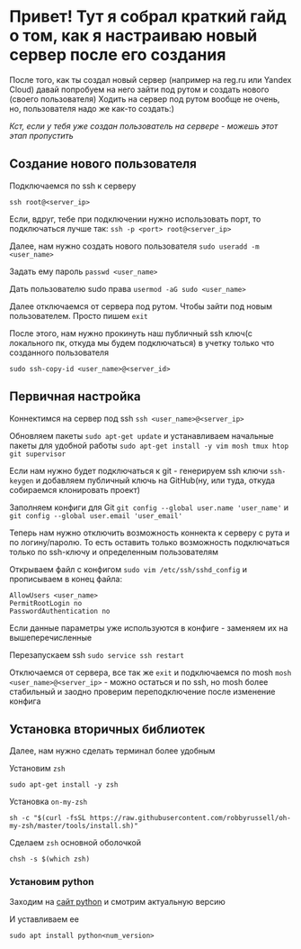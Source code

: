 # Привет! Тут я собрал краткий гайд о том, как я настраиваю новый сервер после его создания

После того, как ты создал новый сервер (например на reg.ru или Yandex Cloud) давай попробуем на него зайти под рутом и создать нового (своего пользователя)
Ходить на сервер под рутом вообще не очень, но, пользователя надо же как-то создать:)

*Кст, если у тебя уже создан пользователь на сервере - можешь этот этап пропустить*

## Создание нового пользователя
Подключаемся по ssh к серверу

```ssh root@<server_ip>```

Если, вдруг, тебе при подключении нужно использовать порт, то подключаться лучше так:
```ssh -p <port> root@<server_ip>```

Далее, нам нужно создать нового пользователя ```sudo useradd -m <user_name>```

Задать ему пароль ```passwd <user_name>```

Дать пользователю sudo права ```usermod -aG sudo <user_name>```


Далее отключаемся от сервера под рутом. Чтобы зайти под новым пользователем. Просто пишем ```exit```

После этого, нам нужно прокинуть наш публичный ssh ключ(с локального пк, откуда мы будем подключаться) в учетку только что созданного пользователя
```
sudo ssh-copy-id <user_name>@<server_id>
```


## Первичная настройка

Коннектимся на сервер под ssh ```ssh <user_name>@<server_ip>```


Обновляем пакеты ```sudo apt-get update``` и устанавливаем начальные пакеты для удобной работы ```sudo apt-get install -y vim mosh tmux htop git supervisor```

Если нам нужно будет подключаться к git - генерируем ssh ключи ```ssh-keygen``` и добавляем публичный ключь на GitHub(ну, или туда, откуда собираемся клонировать проект)

Заполняем конфиги для Git 
```git config --global user.name 'user_name'```  и ```git config --global user.email 'user_email'```


Теперь нам нужно отключить возможность коннекта к серверу с рута и по логину/паролю. То есть оставить только возможность подключаться только по ssh-ключу и определенным пользователям

Открываем файл с конфигом ```sudo vim /etc/ssh/sshd_config``` и прописываем в конец файла:
```
AllowUsers <user_name>
PermitRootLogin no
PasswordAuthentication no
```
Если данные параметры уже используются в конфиге - заменяем их на вышеперечисленные

Перезапускаем ssh ```sudo service ssh restart```

Отключаемся от сервера, все так же ```exit``` и подключаемся по mosh ```mosh <user_name>@<server_ip>``` - можно остаться и по ssh, но mosh более стабильный и заодно проверим переподключение после изменение конфига


## Установка вторичных библиотек
Далее, нам нужно сделать терминал более удобным

Установим ```zsh```
```
sudo apt-get install -y zsh
```

Установка ```on-my-zsh```
```
sh -c "$(curl -fsSL https://raw.githubusercontent.com/robbyrussell/oh-my-zsh/master/tools/install.sh)"
```

Сделаем ```zsh``` основной оболочкой
```
chsh -s $(which zsh)
```

### Установим python

Заходим на [сайт python](https://www.python.org/downloads/) и смотрим актуальную версию

И уставливаем ее
```
sudo apt install python<num_version>
```
 




